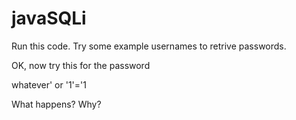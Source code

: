 # javaSQLi

Run this code. Try some example usernames to retrive passwords.

OK, now try this for the password

whatever' or '1'='1

What happens? Why? 
